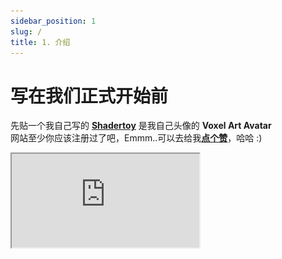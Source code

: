 ```yaml
---
sidebar_position: 1
slug: /
title: 1. 介绍
---
```


# 写在我们正式开始前

先贴一个我自己写的 [**Shadertoy**](https://www.shadertoy.com/view/XX3cDr) 是我自己头像的 **Voxel Art Avatar**      
网站至少你应该注册过了吧，Emmm..可以去给我[**点个赞**](https://www.shadertoy.com/view/XX3cDr)，哈哈 :)
<div style={{ width: '100%', height: 0, paddingBottom: '56.25%', position: 'relative' }}>
  <iframe 
    src="https://www.shadertoy.com/embed/XX3cDr?gui=true&t=10&paused=false&muted=false" 
    style={{ position: 'absolute', top: 0, left: 0, width: '100%', height: '100%', border: '1px solid #ccc' }}
    frameBorder="1" 
    allowFullScreen
    title="Shadertoy Frame"
  />
</div>

##### 注：本教程翻译自 [**Nathan Vaughn**](https://inspirnathan.com/about) 博客上的 [**Shadertoy 英文教程**](https://inspirnathan.com/posts/47-shadertoy-tutorial-part-1)，有兴趣的可以去观摩学习英文原版。
 
你好！我的朋友，我最近对着色器以及它们的神奇之处着迷。今天，我将讨论如何使用一个名为 [Shadertoy](https://www.shadertoy.com/) 的出色在线工具创建像素着色器，该工具由两位非常有才华的人 [Inigo Quilez](https://www.iquilezles.org/) 和 [Pol Jeremias](http://www.poljeremias.com/) 创建。

## 什么是着色器（Shader）？
[着色器(Shader)](https://en.wikipedia.org/wiki/Shader)是功能强大的程序，最初用于对 3D 场景中的对象进行着色。如今，着色器有多种用途。着色器程序通常在计算机的图形处理单元 （GPU） 上运行，它们可以在其中并行运行。
:::tip tip

了解着色器在 GPU 上并行运行非常重要。你写的程序将同时为 Shadertoy 中的每个像素独立运行。

:::
[高级着色语言 （HLSL）](https://en.wikipedia.org/wiki/High-Level_Shading_Language) 和 [OpenGL 着色语言 （GLSL）](https://en.wikipedia.org/wiki/OpenGL_Shading_Language) 等着色器语言是用于对 GPU 渲染管道进行编程的最常用语言。这些语言的语法类似于 [C 编程语言](https://en.wikipedia.org/wiki/C_(programming_language))。

当你玩 Minecraft 等游戏时，着色器用于使世界看起来是 3D，因为你从 2D 屏幕（即计算机显示器或手机屏幕）查看世界。着色器还可以通过调整光线与对象的交互方式或对象在屏幕上的渲染方式来彻底改变游戏的外观。此 [YouTube 视频](https://www.youtube.com/watch?v=1BnNAu_L4FA)展示了 10 个着色器，它们可以使 Minecraft 看起来完全不同并展示着色器的美感。


通常我们会看到着色器有两种形式：顶点着色器（vertex shaders）和片段着色器（fragment shaders）。顶点着色器用于创建各种对象的 3D 网格的顶点，例如球体、立方体、大象、3D 游戏的主角等。来自顶点着色器的信息将传递给几何着色器（geometry shaders），然后几何着色器可以在片段着色器之前操作这些顶点或执行额外操作。你通常不会听到太多关于几何着色器的讨论。管道的最后一部分是片段着色器。片段着色器计算像素的最终颜色，并确定是否应向用户显示像素。


<p align="center">![-](./img/img-1.png)</p>
<p align="center">[Learn OpenGL](https://learnopengl.com/Getting-started/Hello-Triangle) 提供的管线渲染阶段</p>


例如，假设我们有一个顶点着色器，它以三角形的形式在屏幕上绘制三个点/顶点。一旦这些顶点传递到片段着色器，就可以自动填充每个顶点之间的像素颜色。GPU 非常了解如何**插值**。假设为顶点着色器中的每个顶点分配了颜色，则 GPU 可以在每个顶点之间插入颜色以填充三角形。

<p align="center">![-](./img/img-2.png)</p>

在 **Unity** 或 **Unreal** 等游戏引擎中，顶点着色器和片段着色器大量用于 3D 游戏。Unity 在着色器之上提供了一个称为 ShaderLab 的抽象，这是一种位于 HLSL 之上的语言，可帮助你更轻松地为游戏编写着色器。此外，Unity 还提供了一个名为 **Shader Graph** 的可视化工具，让你无需编写代码即可构建着色器。如果你在 Google 上搜索“Unity 着色器”，你会发现数百个执行许多不同功能的着色器。你可以创建着色器，使对象发光，使角色变得半透明，甚至创建将着色器应用于游戏整个视图的“图像效果”。可以使用着色器的方式有无数种。


你可能经常听到片段着色器被称为**像素着色器（pixel shaders）**。大多情况下术语“**片段着色器（ragment shader）**”更准确。而在某些应用程序（如 Shadertoy）中，需要将每个像素绘制到屏幕上，因此在该上下文中称它们为像素着色器貌似更有道理。


着色器还负责渲染游戏中的着色和光照，但它们的用途远不止于此。着色器程序可以在 GPU 上运行，那么为什么不利用它提供的并行化呢？你可以创建一个**计算着色器（compute shader）**，在 GPU 而不是 CPU 中运行大量计算。事实上，**Tensorflow.js** 利用 GPU 在浏览器中更快地训练机器学习模型。


## 什么是 Shadertoy？

在接下来的系列文章中，我将讨论 Shadertoy。Shadertoy 是一个帮助用户创建像素着色器并与他人共享的网站，类似于带有 HTML、CSS 和 JavaScript 的 **Codepen**。
:::tip tip

在学习本教程时，请确保你使用的是支持 WebGL 2.0 的现代浏览器，例如 Google Chrome。

:::

Shadertoy 利用 **WebGL API** 使用 GPU 在浏览器中渲染图形。WebGL 允许你在 GLSL 中编写着色器并支持硬件加速。也就是说，你可以利用 GPU 并行处理屏幕上的像素，以加快渲染速度。还记得在使用 **HTML Canvas API** 时必须使用 ctx.getContext（'2d'） 吗？Shadertoy 使用具有 webgl 上下文的画布而不是 2d，因此可以使用 WebGL 以更高的性能将像素绘制到屏幕上。
:::warning warning

尽管 Shadertoy 使用 GPU 来帮助提高渲染性能，但在打开执行大量计算的某人的 Shadertoy 着色器时，你的计算机速度可能会稍慢。请确保你计算机的 GPU 可以处理它，并了解它可能会很快耗尽设备的电池。

:::

现代 3D 游戏引擎（如 Unity 和 Unreal Engine）以及 3D 建模软件（如 Blender）运行速度非常快，因为它们同时使用顶点和片段着色器，并且可以为你执行大量优化。在 Shadertoy 中，你**无权访问顶点着色器**。你必须依靠**光线行进（Ray Marching）** 和 **符号距离场/函数 （SDF）** 等算法来渲染 3D 场景，这在计算上可能很昂贵。


请注意，在 Shadertoy 中编写着色器并不能保证它们可以在其他环境（如 Unity）中工作。你可能必须将 GLSL 代码转换为目标环境支持的语法，例如 HLSL。Shadertoy 还提供了在其他环境中可能不支持的全局变量。不过，不要让它阻止你！完全可以调整 Shadertoy 代码并在游戏或建模软件中使用它们。它只需要一些额外的工作。事实上，**Shadertoy 是在游戏引擎或建模软件中使用着色器之前对其进行试验的好方法**。


Shadertoy 是练习使用 GLSL 创建着色器的好方法，可帮助你更数学地思考。绘制 3D 场景需要大量的矢量运算。这在智力上是刺激性的，是向朋友炫耀你的技能的好方法。如果你浏览 Shadertoy，你会看到大量仅用数学和代码绘制的精美作品！一旦你掌握了 Shadertoy 的窍门，你就会发现它真的非常有趣！

## Shadertoy 简介
Shadertoy 负责设置支持 WebGL 的 HTML 画布，因此你只需担心使用 GLSL 编程语言编写着色器逻辑即可。缺点是，**Shadertoy 不允许你编写顶点着色器，而只允许你编写像素着色器**。它实质上提供了一个环境，用于试验着色器的片段端，因此你可以并行操作画布上的所有像素。

在 Shadertoy 的顶部导航栏上，你可以单击 **New** 以启动新的着色器。

<p align="center">![-](./img/img-3.png)</p>

让我们分析一下我们在屏幕上看到的一切。显然，我们在右侧看到一个用于编写 GLSL 代码的代码编辑器，但让我来介绍一下大多数可用的工具，按照上图中进行的编号。

1. 用于显示着色器代码输出的画布。你的着色器将针对画布中的每个像素并行运行。
2. 左：将时间倒回零。中间：播放/暂停着色器动画。右：自页面加载以来的时间（以秒为单位）。
3. 每秒帧数 （fps） 将让你知道你的计算机处理着色器的能力。通常运行在 60fps 左右或更低。
4. 画布分辨率（宽乘高）。这些值在 “iResolution” 全局变量中提供给你。
5. 左：通过按下、录制并再次按下来录制 html 视频。中间：调整着色器中播放音频的音量。右：按该符号可将画布展开至全屏模式。
6. 单击加号图标以添加其他脚本。缓冲区（A、B、C、D）可以使用 Shadertoy 提供的“通道”进行访问。使用 “Common” 在脚本之间共享代码。当想要编写生成音频的着色器时，请使用 “Sound”。使用 “Cubemap” 生成立方体贴图。 
7. 单击小箭头可查看 Shadertoy 提供的全局变量列表。你可以在着色器代码中使用这些变量。
8. 单击小箭头以编译着色器代码，并在画布中查看输出。你可以使用 Alt+Enter 或 Option+Enter 快速编译代码。你可以单击“Compiled in ...”查看编译后的代码。
9. Shadertoy 提供了四个通道，可以通过全局变量（如 “iChannel0”、“iChannel1 等”）在代码中访问这些通道。如果你单击其中一个通道，你可以以键盘、网络摄像头、音频等形式向着色器添加纹理或交互性。
10. Shadertoy 提供了在代码窗口中调整文本大小的选项。如果单击问号，则可以看到有关用于运行代码的编译器的信息。你还可以查看 Shadertoy 添加了哪些函数或输入。

Shadertoy 提供了一个很好的环境来编写 GLSL 代码，但请记住，它注入了变量、函数和其他实用程序，这可能使其与在其他环境中编写的 GLSL 代码略有不同。Shadertoy 提供这些功能是为了在开发着色器时为你提供方便。例如，变量“iTime”是一个全局变量，用于访问自页面加载以来经过的时间（以秒为单位）。

## 了解着色器代码

```cpp title="首次在 Shadertoy 中启动新着色器时，会发现以下代码："
void mainImage( out vec4 fragColor, in vec2 fragCoord )
{
  // Normalized pixel coordinates (from 0 to 1)
  vec2 uv = fragCoord/iResolution.xy;

  vec3 col = 0.5 + 0.5*cos(iTime+uv.xyx+vec3(0,2,4));

  // Output to screen
  fragColor = vec4(col,1.0);
}
```
可以通过按上图第 8 条中提到的小箭头来运行代码，或者按 Alt+Center 或 Option+Enter 作为键盘快捷键。

如果你以前从未使用过着色器，那也没关系！我将尽我所能解释你在 Shadertoy 中编写着色器时使用的 GLSL 语法。你马上就会注意到，这是一种静态类型的语言，如 C、C++、Java 和 C#。GLSL 也使用类型的概念。其中一些类型包括：bool （布尔值）、int （整数）、float （十进制） 和 vec （向量）。GLSL 还要求在每行的末尾放置分号。否则，编译器将引发错误。

在上面的代码片段中，我们定义了一个 mainImage 函数，该函数必须存在于 Shadertoy 着色器中。它不返回任何内容，因此返回类型为 void。它接受两个参数：fragColor 和 fragCoord。

你可能会对**in** 和 **out** 关键字迷惑。对于 Shadertoy，你通常只需在 mainImage 函数中考虑这些关键字。还记得我说过着色器允许我们为 GPU 渲染管道编写程序吗？将 in 和 out 视为输入和输出。Shadertoy 为我们提供了一个输入，我们将写入一个颜色作为输出。

在继续之前，让我们将代码更改为更简单的代码：
```cpp title="glsl"
void mainImage( out vec4 fragColor, in vec2 fragCoord )
{
  // Normalized pixel coordinates (from 0 to 1)
  vec2 uv = fragCoord/iResolution.xy;

  vec3 col = vec3(0., 0., 1.); // RGB values

  // Output to screen
  fragColor = vec4(col,1.0);
}
```

当我们运行着色器程序时，我们应该最终得到一个完全蓝色的画布。着色器程序对画布上的每个像素**同时（IN PARALLEL）** 运行。请记住这一点非常重要。您必须考虑如何编写代码，以便根据像素坐标更改像素的颜色。事实证明，我们只需像素坐标就可以创作出令人惊叹的艺术品！

<p align="center">![-](./img/img-4.png)</p>

在着色器中，我们使用介于 0 和 1 之间的范围指定 RGB（红色、绿色、蓝色）值。如果颜色值介于 0 和 255 之间，则可以通过除以 255 来规范化它们。

我们已经了解了如何更改画布的颜色，但是我们的着色器程序内部发生了什么？mainImage 函数中的第一行声明一个名为 uv 的变量，该变量的类型为 vec2。如果你还记得你在学校里的向量算术，这意味着我们有一个带有 “x” 分量和 “y” 分量的向量。类型为 vec3 的变量将具有额外的 “z” 分量。

您可能在学校里学过 3D 坐标系。它允许我们在纸或其他一些平面上绘制 3D 坐标。显然，在 2D 表面上可视化 3D 有点困难，因此古代杰出的数学家创建了一个 3D 坐标系来帮助我们可视化 3D 空间中的点。

但是，您应该将着色器代码中的向量视为可以容纳 1 到 4 个值的“数组”。有时，矢量可以保存有关 3D 空间中 XYZ 坐标的信息，也可以包含有关 RGB 值的信息。因此，以下内容在着色器程序中是等效的：

```
color.r = color.x
color.g = color.y
color.b = color.z
color.a = color.w
```

是的，可以有类型为 vec4 的变量，字母 w 或 a 用于表示第四个值。a 代表“alpha”，因为颜色可以具有 alpha 通道以及正常的 RGB 值。我猜他们选择 w 是因为它在字母表中的 x 之前，而且他们已经到达了最后一个字母🤷。

**uv 变量**实际上并不代表任何事物的首字母缩略词。它指的是 UV 映射主题，通常用于在 3D 对象上映射纹理片段（例如图像）。与 Shadertoy 不同，UV 映射的概念更适用于允许您访问顶点着色器的环境，但您仍然可以在 Shadertoy 中利用纹理数据。

**fragCoord 变量**表示画布的 XY 坐标。左下角从 （0， 0） 开始，右上角是 （iResolution.x， iResolution.y）。通过将 fragCoord 除以 iResolution.xy，我们能够标准化 0 和 1 之间的像素坐标。

请注意，我们可以很容易地在两个相同类型的变量之间执行算术运算，即使它们是向量。这与对单个组件执行操作相同：

```cpp
uv = fragCoord/iResolution.xy

// The above is the same as:
uv.x = fragCoord.x/iResolution.x
uv.y = fragCoord.y/iResolution.y
```

当我们使用 iResolution.xy ，.xy 部分仅指矢量的 XY 分量。这样，即使 iResolution 恰好是 vec3 类型，我们也只剥离我们关心的向量的分量。

根据这篇 [**Stack Overflow 博文**](https://stackoverflow.com/questions/27888323/what-does-iresolution-mean-in-a-shader)，z 分量表示像素纵横比，通常为 1.0。值为 1 表示您的显示器具有方形像素。您通常不会看到人们那么频繁地使用 iResolution 的 z 分量（如果有的话）。

我们也可以在定义 vector 时使用简单的方式。下面的代码片段将整个画布的颜色设置为黑色。
```cpp
void mainImage( out vec4 fragColor, in vec2 fragCoord )
{
  // Normalized pixel coordinates (from 0 to 1)
  vec2 uv = fragCoord/iResolution.xy;

  vec3 col = vec3(0); // Same as vec3(0, 0, 0)

  // Output to screen
  fragColor = vec4(col,1.0);
}
```
<p align="center">![-](./img/img-5.png)</p>
当我们定义一个向量时，着色器代码足够智能，如果只指定一个值，则可以在向量的所有值上应用相同的值。因此 vec3（0） 扩展为 vec3（0,0,0）。

:::tip tip

如果您尝试使用小于零的值作为输出片段颜色，它将被限制为零。同样，任何大于 1 的值都将被限制为 1。这仅适用于最终片段颜色中的颜色值。

:::

请务必记住，在 Shadertoy 和大多数着色器环境中进行调试通常主要是可视化的。**你没有像 console.log 这样的东西来拯救你。您必须使用颜色来帮助您调试。**

让我们尝试使用以下代码在屏幕上可视化像素坐标：

```cpp
void mainImage( out vec4 fragColor, in vec2 fragCoord )
{
  // Normalized pixel coordinates (from 0 to 1)
  vec2 uv = fragCoord/iResolution.xy;

  vec3 col = vec3(uv, 0); // This is the same as vec3(uv.x, uv.y, 0)

  // Output to screen
  fragColor = vec4(col,1.0);
}
```

我们最终应该得到一张混合了黑色、红色、绿色和黄色的画布。
<p align="center">![-](./img/img-6.png)</p>

这看起来很漂亮，但它对我们有什么帮助呢？uv 变量表示 x 轴和 y 轴上介于 0 和 1 之间的标准化画布坐标。画布的左下角有坐标 (0, 0)。画布的右上角为坐标 (1, 1)。

在 col 变量中，我们将其设置为等于 (uv.x, uv.y, 0)，这意味着画布中不应出现任何蓝色。当 uv.x 和 uv.y 等于 0 时，我们得到黑色。当它们都等于 1 时，我们就会得到黄色，因为在计算机图形学中，黄色是红色和绿色值的组合。画布的左上角是 (0, 1)，这意味着 col 变量等于 (0, 1, 0)，即绿色。右下角的坐标为 (1, 0)，这意味着 col 等于 (1, 0, 0)，即红色。

## 结论

唷！在本文中，我介绍了许多有关着色器和 Shadertoy 的信息。我希望你还和我在一起！当我第一次学习着色器时，就像进入了一个全新的编程领域。这与我习惯的完全不同，但它令人兴奋且具有挑战性！在接下来的系列文章中，我将讨论如何在画布上创建形状并制作动画！